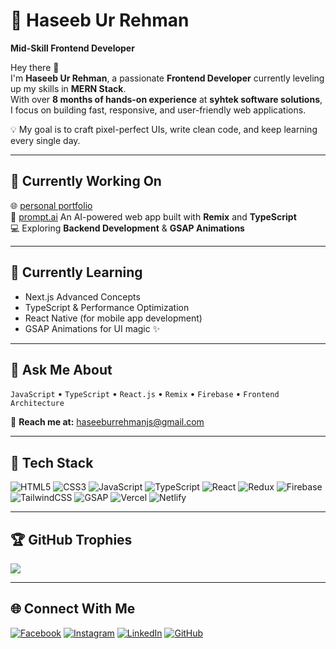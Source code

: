 # 🚀 Haseeb Ur Rehman

**Mid-Skill Frontend Developer**

Hey there 👋  
I'm **Haseeb Ur Rehman**, a passionate **Frontend Developer** currently leveling up my skills in **MERN Stack**.  
With over **8 months of hands-on experience** at **syhtek software solutions**, I focus on building fast, responsive, and user-friendly web applications.  

💡 My goal is to craft pixel-perfect UIs, write clean code, and keep learning every single day.

---

## 🔭 Currently Working On
🌐 [personal portfolio](https://haseeburrehmanjs.vercel.app/)  
🤖 [prompt.ai](https://promptai-v1.vercel.app/) An AI-powered web app built with **Remix** and **TypeScript**  
💻 Exploring **Backend Development** & **GSAP Animations**

---

## 🌱 Currently Learning
- Next.js Advanced Concepts  
- TypeScript & Performance Optimization  
- React Native (for mobile app development)  
- GSAP Animations for UI magic ✨  

---

## 💬 Ask Me About
`JavaScript` • `TypeScript` • `React.js` • `Remix` • `Firebase` • `Frontend Architecture`

📩 **Reach me at:** [haseeburrehmanjs@gmail.com](mailto:haseeburrehmanjs@gmail.com)

---

## 🧠 Tech Stack

![HTML5](https://img.shields.io/badge/html5-%23E34F26.svg?style=for-the-badge&logo=html5&logoColor=white)
![CSS3](https://img.shields.io/badge/css3-%231572B6.svg?style=for-the-badge&logo=css3&logoColor=white)
![JavaScript](https://img.shields.io/badge/javascript-%23F7DF1E.svg?style=for-the-badge&logo=javascript&logoColor=black)
![TypeScript](https://img.shields.io/badge/typescript-%23007ACC.svg?style=for-the-badge&logo=typescript&logoColor=white)
![React](https://img.shields.io/badge/react-%2320232a.svg?style=for-the-badge&logo=react&logoColor=%2361DAFB)
![Redux](https://img.shields.io/badge/redux-%23593d88.svg?style=for-the-badge&logo=redux&logoColor=white)
![Firebase](https://img.shields.io/badge/firebase-%23039BE5.svg?style=for-the-badge&logo=firebase)
![TailwindCSS](https://img.shields.io/badge/TailwindCSS-%2306B6D4.svg?style=for-the-badge&logo=tailwindcss&logoColor=white)
![GSAP](https://img.shields.io/badge/GSAP-%2388CE02.svg?style=for-the-badge&logo=greensock&logoColor=white)
![Vercel](https://img.shields.io/badge/vercel-%23000000.svg?style=for-the-badge&logo=vercel&logoColor=white)
![Netlify](https://img.shields.io/badge/netlify-%23000000.svg?style=for-the-badge&logo=netlify&logoColor=#00C7B7)

---

## 🏆 GitHub Trophies
![](https://github-profile-trophy.vercel.app/?username=haseeburrehmanjs&theme=radical&no-frame=false&no-bg=true&margin-w=4)

---

## 🌐 Connect With Me
[![Facebook](https://img.shields.io/badge/Facebook-%231877F2.svg?logo=Facebook&logoColor=white)](https://facebook.com/haseeburrehmanjs)
[![Instagram](https://img.shields.io/badge/Instagram-%23E4405F.svg?logo=Instagram&logoColor=white)](https://instagram.com/haseeburrehmanjs)
[![LinkedIn](https://img.shields.io/badge/LinkedIn-%230077B5.svg?logo=linkedin&logoColor=white)](https://linkedin.com/in/haseeburrehmanjs)
[![GitHub](https://img.shields.io/badge/GitHub-%23121011.svg?logo=github&logoColor=white)](https://github.com/haseeburrehmanjs)

